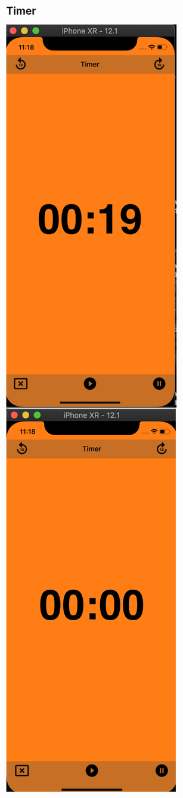 # Timer
![iphone XR](https://github.com/ashishvpatel123/Timer/blob/master/Screen%20Shot%202019-02-10%20at%2011.18.35%20PM.png)
![iphone XR](https://github.com/ashishvpatel123/Timer/blob/master/Screen%20Shot%202019-02-10%20at%2011.18.14%20PM.png)
